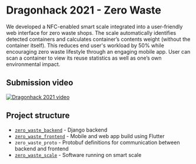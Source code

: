 # Dragonhack 2021 - Zero Waste

We developed a NFC-enabled smart scale integrated into a user-friendly web interface for zero waste shops. The scale automatically identifies detected containers and calculates container’s contents weight (without the container itself). This reduces end user's workload by 50% while encouraging zero waste lifestyle through an engaging mobile app. User can scan a container to view its reuse statistics as well as one’s own environmental impact.

## Submission video

[![Dragonhack 2021 video](https://img.youtube.com/vi/qf5JxDB0clQ/0.jpg)](https://www.youtube.com/watch?v=qf5JxDB0clQ)

## Project structure

- [`zero_waste_backend`](https://github.com/zerodays/dragonhack-2021/tree/master/zero_waste_backend) - Django backend
- [`zero_waste_frontend`](https://github.com/zerodays/dragonhack-2021/tree/master/zero_waste_frontend) - Mobile and web app build using Flutter
- `zero_waste_proto` - Protobuf definitions for communication between backend and frontend
- [`zero_waste_scale`](https://github.com/zerodays/dragonhack-2021/tree/master/zero_waste_scale) - Software running on smart scale

